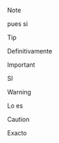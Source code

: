 > [!NOTE]
> pues si

> [!TIP]
> Definitivamente

> [!IMPORTANT]
> SI

> [!WARNING]
> Lo es

> [!CAUTION]
> Exacto
